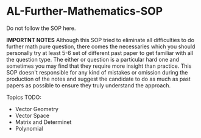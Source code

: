 # AL-Further-Mathematics-SOP
Do not follow the SOP here.

**IMPORTNT NOTES** Although this SOP tried to eliminate all difficulties to do further math pure question, there comes the necessaries which you should personally try at least 5-6 set of different past paper to get familiar with all the question type. The either or question is a particular hard one and sometimes you may find that they require more insight than practice. This SOP doesn't responsible for any kind of mistakes or omission during the production of the notes and suggest the candidate to do as much as past papers as possible to ensure they truly understand the approach.

Topics TODO:
* Vector Geometry
* Vector Space
* Matrix and Determinet
* Polynomial
